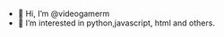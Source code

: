 - 👋 Hi, I’m @videogamerm
- 👀 I’m interested in python,javascript, html and others.

<!---
videogamerm/videogamerm is a ✨ special ✨ repository because its `README.md` (this file) appears on your GitHub profile.
You can click the Preview link to take a look at your changes.
--->
